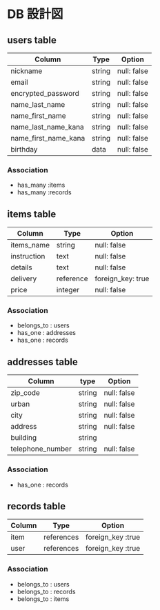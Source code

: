 # DB 設計図

## users table

| Column                | Type    | Option      |
| --------------------- | ------- | ----------- |
| nickname              | string  | null: false |
| email                 | string  | null: false |
| encrypted_password    | string  | null: false |
| name_last_name        | string  | null: false |
| name_first_name       | string  | null: false |
| name_last_name_kana   | string  | null: false |
| name_first_name_kana  | string  | null: false |
| birthday              | data    | null: false |

### Association

* has_many :items
* has_many :records


## items table

| Column      | Type       |Option             |
| ----------- | ---------- | ----------------- |
| items_name  | string     | null: false       |
| instruction | text       | null: false       |
| details     | text       | null: false       |
| delivery    | reference  | foreign_key: true |
| price       | integer    | null: false       |

### Association

* belongs_to : users
* has_one : addresses
* has_one : records


## addresses table

| Column           | type       | Option            |
| ---------------- | ---------- | ----------------- |
| zip_code         | string     | null: false       |
| urban            | string     | null: false       |
| city             | string     | null: false       |
| address          | string     | null: false       |
| building         | string     |                   |
| telephone_number | string     | null: false       |

### Association

* has_one : records

## records table

| Column | Type       | Option            |
| ------ | ---------- | ----------------- |
| item   | references | foreign_key :true |
| user   | references | foreign_key :true |

### Association

* belongs_to : users
* belongs_to : records
* belongs_to : items


